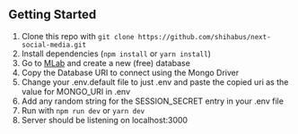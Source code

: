 ## Getting Started

1. Clone this repo with `git clone https://github.com/shihabus/next-social-media.git`
2. Install dependencies (`npm install` or `yarn install`)
3. Go to [MLab]((https://cloud.mongodb.com/)) and create a new (free) database
4. Copy the Database URI to connect using the Mongo Driver
5. Change your .env.default file to just .env and paste the copied uri as the value for MONGO_URI in .env
6. Add any random string for the SESSION_SECRET entry in your .env file
7. Run with `npm run dev` or `yarn dev`
8. Server should be listening on localhost:3000
